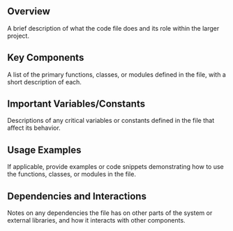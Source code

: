 ## Overview
A brief description of what the code file does and its role within the larger project.

## Key Components
A list of the primary functions, classes, or modules defined in the file, with a short description of each.

## Important Variables/Constants
Descriptions of any critical variables or constants defined in the file that affect its behavior.

## Usage Examples
If applicable, provide examples or code snippets demonstrating how to use the functions, classes, or modules in the file.

## Dependencies and Interactions
Notes on any dependencies the file has on other parts of the system or external libraries, and how it interacts with other components.
